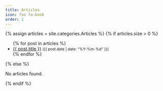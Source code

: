 ```yaml
---
title: Articles
icon: fas fa-book
order: 1
---
```


{% assign articles = site.categories.Articles %}
{% if articles.size > 0 %}
<ul>
  {% for post in articles %}
    <li>
      <a href="{{ post.url | relative_url }}">{{ post.title }}</a>
      <small>({{ post.date | date: "%Y-%m-%d" }})</small>
    </li>
  {% endfor %}
</ul>
{% else %}
<p>No articles found.</p>
{% endif %}